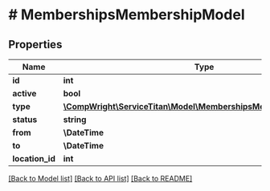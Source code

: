 # # MembershipsMembershipModel

## Properties

Name | Type | Description | Notes
------------ | ------------- | ------------- | -------------
**id** | **int** |  |
**active** | **bool** |  |
**type** | [**\CompWright\ServiceTitan\Model\MembershipsMembershipTypeModel**](MembershipsMembershipTypeModel.md) |  |
**status** | **string** |  |
**from** | **\DateTime** |  | [optional]
**to** | **\DateTime** |  | [optional]
**location_id** | **int** |  |

[[Back to Model list]](../../README.md#models) [[Back to API list]](../../README.md#endpoints) [[Back to README]](../../README.md)
